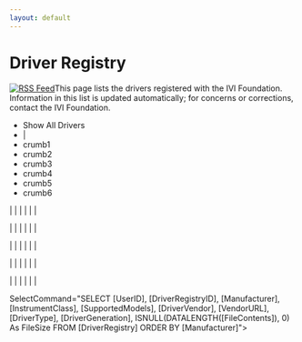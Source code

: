 ```yaml
---
layout: default
---
```

# Driver Registry

[](register_driver.html)

[![RSS Feed](../assets/images/rss.gif)](driver_registry_feed.ashx)This page
lists the drivers registered with the IVI Foundation. Information in
this list is updated automatically; for concerns or corrections, contact
the IVI Foundation.

  - Show All Drivers
  - |
  - <span id="crumb1">crumb1</span>
  - <span id="crumb2">crumb2</span>
  - <span id="crumb3">crumb3</span>
  - <span id="crumb4">crumb4</span>
  - <span id="crumb5">crumb5</span>
  - <span id="crumb6">crumb6</span>

|  |
|  |
|  |

|  |
|  |
|  |

|  |
|  |
|  |

|  |
|  |
|  |

|  |
|  |
|  |

SelectCommand="SELECT \[UserID\], \[DriverRegistryID\],
\[Manufacturer\], \[InstrumentClass\], \[SupportedModels\],
\[DriverVendor\], \[VendorURL\], \[DriverType\], \[DriverGeneration\],
ISNULL(DATALENGTH(\[FileContents\]), 0) As FileSize FROM
\[DriverRegistry\] ORDER BY \[Manufacturer\]"\>
